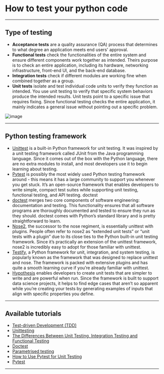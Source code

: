 # How to test your python code
***

## Type of testing
- **Acceptance tests** are a quality assurance (QA) process that determines to what degree an application meets end users' approval.
- **Functional tests** check the functionalities of the entire system and ensure different components work together as intended. Theirs purpose is to check an entire application, including its hardware, networking infrastructure, front-end UI, and the back-end database.
- **Integration tests** check if different modules are working fine when combined together as a group.
- **Unit tests** isolate and test individual code units to verify they function as intended. You use unit testing to verify that specific system behaviors produce the intended results. Unit tests point to a specific issue that requires fixing. Since functional testing checks the entire application, it mainly indicates a general issue without pointing out a specific problem.

![image](https://github.com/kyaiooiayk/Awesome-Python-Programming-Notes/assets/89139139/48620a78-ad8f-4da5-b6e4-6982e36110ba)
***

## Python testing framework
- [Unittest](https://docs.python.org/3/library/unittest.html) is a built-in Python framework for unit testing. It was inspired by a unit testing framework called JUnit from the Java programming language. Since it comes out of the box with the Python language, there are no extra modules to install, and most developers use it to begin learning about testing.
- [Pytest](https://docs.pytest.org/en/7.3.x/) is possibly the most widely used Python testing framework around - this means it has a large community to support you whenever you get stuck. It’s an open-source framework that enables developers to write simple, compact test suites while supporting unit testing, functional testing, and API testing.
doctest
- [doctest](https://docs.python.org/3/library/doctest.html) merges two core components of software engineering: documentation and testing. This functionality ensures that all software programs are thoroughly documented and tested to ensure they run as they should. doctest comes with Python’s standard library and is pretty straightforward to learn.
- [Nose2](https://docs.nose2.io/en/latest/), the successor to the nose regiment,  is essentially unittest with plugins. People often refer to nose2 as “extended unit tests” or “unit tests with a plugin” due to its close ties to the Python built-in unit testing framework. Since it’s practically an extension of the unittest framework, nose2 is incredibly easy to adopt for those familiar with unittest.
- [Testify](https://github.com/Yelp/Testify), a Python framework for unit, integration, and system testing, is popularly known as the framework that was designed to replace unittest and nose. The framework is packed with extensive plugins and has quite a smooth learning curve if you’re already familiar with unittest.
- [Hypothesis](https://hypothesis.readthedocs.io/en/latest/) enables developers to create unit tests that are simpler to write and are powerful when run. Since the framework is built to support data science projects, it helps to find edge cases that aren’t so apparent while you’re creating your tests by generating examples of inputs that align with specific properties you define.
***

## Available tutorials
- [Test-driven Development (TDD)](https://github.com/kyaiooiayk/Python-Programming/tree/main/tutorials/Testing/Test-driven%20Development%20(TDD))
- [Unittesting](https://github.com/kyaiooiayk/Python-Programming/tree/main/tutorials/Testing/Unittesting)
- [The Differences Between Unit Testing, Integration Testing and Functional Testing](https://www.softwaretestinghelp.com/the-difference-between-unit-integration-and-functional-testing/)
- [Doctest](https://github.com/kyaiooiayk/Python-Programming/tree/main/tutorials/Testing/Doctest)
- [Parametrised testing](https://github.com/kyaiooiayk/Python-Programming/tree/main/tutorials/Testing/parametrised_testing)
- [How to Use Pytest for Unit Testing](https://www.datacamp.com/tutorial/pytest-tutorial-a-hands-on-guide-to-unit-testing)
- [Pytest](https://github.com/kyaiooiayk/Python-Programming/tree/main/tutorials/Testing/pytest)
***
